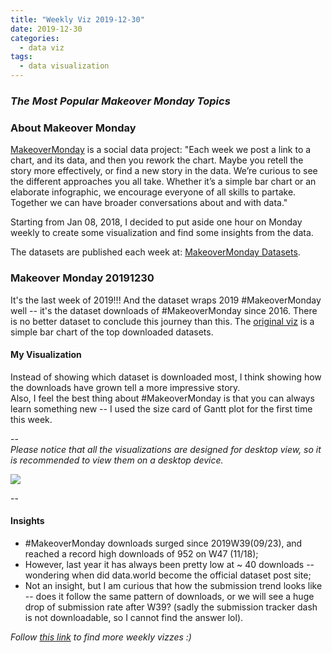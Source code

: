 ```yaml
---
title: "Weekly Viz 2019-12-30"
date: 2019-12-30
categories:
  - data viz
tags:
  - data visualization
---
```


### *The Most Popular Makeover Monday Topics*


### About Makeover Monday

[MakeoverMonday](http://www.makeovermonday.co.uk/) is a social data project:
"Each week we post a link to a chart, and its data, and then you rework the chart.
Maybe you retell the story more effectively, or find a new story in the data.
We’re curious to see the different approaches you all take. Whether it’s a simple bar chart or an elaborate infographic, we encourage everyone of all skills to partake.
Together we can have broader conversations about and with data."

Starting from Jan 08, 2018, I decided to put aside one hour on Monday weekly to create some visualization and find some insights from the data.

The datasets are published each week at: [MakeoverMonday Datasets](http://www.makeovermonday.co.uk/data/).

### Makeover Monday 20191230

It's the last week of 2019!!! And the dataset wraps 2019 #MakeoverMonday well -- it's the dataset downloads of #MakeoverMonday since 2016. There is no better dataset to conclude this journey than this. The [original viz](https://datastudio.google.com/reporting/e801e09d-b45c-4642-ba94-c887e69f781d/page/Wy89) is a simple bar chart of the top downloaded datasets.  

#### My Visualization

Instead of showing which dataset is downloaded most, I think showing how the downloads have grown tell a more impressive story.  
Also, I feel the best thing about #MakeoverMonday is that you can always learn something new -- I used the size card of Gantt plot for the first time this week.  

--  
*Please notice that all the visualizations are designed for desktop view, so it is recommended to view them on a desktop device.*  

<div class='tableauPlaceholder' id='viz1577748173856' style='position: relative'>
<noscript><a href='#'>
  <img alt=' ' src='https:&#47;&#47;public.tableau.com&#47;static&#47;images&#47;Ma&#47;MakeOverMonday20191230&#47;MakeoverMondayDownloads&#47;1_rss.png' style='border: none' />
</a></noscript>
<object class='tableauViz'  style='display:none;'>
  <param name='host_url' value='https%3A%2F%2Fpublic.tableau.com%2F' />
  <param name='embed_code_version' value='3' /> 
  <param name='site_root' value='' />
  <param name='name' value='MakeOverMonday20191230&#47;MakeoverMondayDownloads' />
  <param name='tabs' value='no' />
  <param name='toolbar' value='yes' />
  <param name='static_image' value='https:&#47;&#47;public.tableau.com&#47;static&#47;images&#47;Ma&#47;MakeOverMonday20191230&#47;MakeoverMondayDownloads&#47;1.png' />
  <param name='animate_transition' value='yes' />
  <param name='display_static_image' value='yes' />
  <param name='display_spinner' value='yes' />
  <param name='display_overlay' value='yes' />
  <param name='display_count' value='yes' />
</object></div>          
<script type='text/javascript'>         
  var divElement = document.getElementById('viz1577748173856');      
  var vizElement = divElement.getElementsByTagName('object')[0];    
  if ( divElement.offsetWidth > 800 ) { vizElement.style.width='800px';vizElement.style.height='627px';} else if ( divElement.offsetWidth > 500 ) { vizElement.style.width='800px';vizElement.style.height='627px';} else { vizElement.style.width='100%';vizElement.style.height='727px';}                 
  var scriptElement = document.createElement('script');            
  scriptElement.src = 'https://public.tableau.com/javascripts/api/viz_v1.js';     
  vizElement.parentNode.insertBefore(scriptElement, vizElement);              
</script>
  
  
--  

#### Insights
* #MakeoverMonday downloads surged since 2019W39(09/23), and reached a record high downloads of 952 on W47 (11/18);  
* However, last year it has always been pretty low at ~ 40 downloads -- wondering when did data.world become the official dataset post site;  
* Not an insight, but I am curious that how the submission trend looks like -- does it follow the same pattern of downloads, or we will see a huge drop of submission rate after W39? (sadly the submission tracker dash is not downloadable, so I cannot find the answer lol).  


*Follow [this link](https://yudong-94.github.io/personal-website/project/MakeOverMonday2019/) to find more weekly vizzes :)*